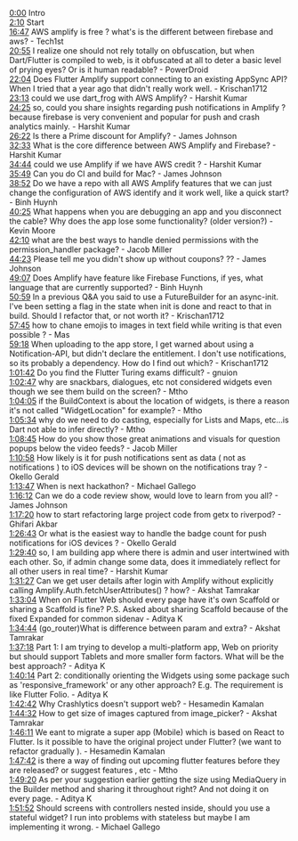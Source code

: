 [0:00](https://www.youtube.com/watch?v=9ClKX6rSJ2w&t=0m00s) Intro  
[2:10](https://www.youtube.com/watch?v=9ClKX6rSJ2w&t=2m10s) Start  
[16:47](https://www.youtube.com/watch?v=9ClKX6rSJ2w&t=16m47s) AWS amplify is free ? what's is the different between firebase and aws? - Tech1st  
[20:55](https://www.youtube.com/watch?v=9ClKX6rSJ2w&t=20m55s) I realize one should not rely totally on obfuscation, but when Dart/Flutter is compiled to web, is it obfuscated at all to deter a basic level of prying eyes? Or is it human readable? - PowerDroid  
[22:04](https://www.youtube.com/watch?v=9ClKX6rSJ2w&t=22m04s) Does Flutter Amplify support connecting to an existing AppSync API? When I tried that a year ago that didn't really work well. - Krischan1712  
[23:13](https://www.youtube.com/watch?v=9ClKX6rSJ2w&t=23m13s) could we use dart_frog with AWS Amplify? - Harshit Kumar  
[24:25](https://www.youtube.com/watch?v=9ClKX6rSJ2w&t=24m25s) so, could you share insights regarding push notifications in Amplify ? because firebase is very convenient and popular for push and crash analytics mainly. - Harshit Kumar  
[26:22](https://www.youtube.com/watch?v=9ClKX6rSJ2w&t=26m22s) Is there a Prime discount for Amplify? - James Johnson  
[32:33](https://www.youtube.com/watch?v=9ClKX6rSJ2w&t=32m33s) What is the core difference between AWS Amplify and Firebase? - Harshit Kumar  
[34:44](https://www.youtube.com/watch?v=9ClKX6rSJ2w&t=34m44s) could we use Amplify if we have AWS credit ? - Harshit Kumar  
[35:49](https://www.youtube.com/watch?v=9ClKX6rSJ2w&t=35m49s) Can you do CI and build for Mac? - James Johnson  
[38:52](https://www.youtube.com/watch?v=9ClKX6rSJ2w&t=38m52s) Do we have a repo with all AWS Amplify features that we can just change the configuration of AWS identify and it work well, like a quick start? - Binh Huynh  
[40:25](https://www.youtube.com/watch?v=9ClKX6rSJ2w&t=40m25s) What happens when you are debugging an app and you disconnect the cable? Why does the app lose some functionality? (older version?) - Kevin Moore  
[42:10](https://www.youtube.com/watch?v=9ClKX6rSJ2w&t=42m10s) what are the best ways to handle denied permissions with the permission_handler package? - Jacob Miller  
[44:23](https://www.youtube.com/watch?v=9ClKX6rSJ2w&t=44m23s) Please tell me you didn't show up without coupons? ?? - James Johnson  
[49:07](https://www.youtube.com/watch?v=9ClKX6rSJ2w&t=49m07s) Does Amplify have feature like Firebase Functions, if yes, what language that are currently supported? - Binh Huynh  
[50:59](https://www.youtube.com/watch?v=9ClKX6rSJ2w&t=50m59s) In a previous Q&A you said to use a FutureBuilder for an async-init. I've been setting a flag in the state when init is done and react to that in build. Should I refactor that, or not worth it? - Krischan1712  
[57:45](https://www.youtube.com/watch?v=9ClKX6rSJ2w&t=57m45s) how to chane emojis to images in text field while writing is that even possible ? - Mas  
[59:18](https://www.youtube.com/watch?v=9ClKX6rSJ2w&t=59m18s) When uploading to the app store, I get warned about using a Notification-API, but didn't declare the entitlement. I don't use notifications, so its probably a dependency. How do I find out which? - Krischan1712  
[1:01:42](https://www.youtube.com/watch?v=9ClKX6rSJ2w&t=1h01m42s) Do you find the Flutter Turing exams difficult? - gnuion  
[1:02:47](https://www.youtube.com/watch?v=9ClKX6rSJ2w&t=1h02m47s) why are snackbars, dialogues, etc not considered widgets even though we see them build on the screen? - Mtho  
[1:04:05](https://www.youtube.com/watch?v=9ClKX6rSJ2w&t=1h04m05s) if the BuildContext is about the location of widgets, is there a reason it's not called "WidgetLocation" for example? - Mtho  
[1:05:34](https://www.youtube.com/watch?v=9ClKX6rSJ2w&t=1h05m34s) why do we need to do casting, especially for Lists and Maps, etc...is Dart not able to infer directly? - Mtho  
[1:08:45](https://www.youtube.com/watch?v=9ClKX6rSJ2w&t=1h08m45s) How do you show those great animations and visuals for question popups below the video feeds? - Jacob Miller  
[1:10:58](https://www.youtube.com/watch?v=9ClKX6rSJ2w&t=1h10m58s) How likely is it for push notifications sent as data ( not as notifications ) to iOS devices will be shown on the notifications tray ? - Okello Gerald  
[1:13:47](https://www.youtube.com/watch?v=9ClKX6rSJ2w&t=1h13m47s) When is next hackathon? - Michael Gallego  
[1:16:12](https://www.youtube.com/watch?v=9ClKX6rSJ2w&t=1h16m12s) Can we do a code review show, would love to learn from you all? - James Johnson  
[1:17:20](https://www.youtube.com/watch?v=9ClKX6rSJ2w&t=1h17m20s) how to start refactoring large project code from getx to riverpod? - Ghifari Akbar  
[1:26:43](https://www.youtube.com/watch?v=9ClKX6rSJ2w&t=1h26m43s) Or what is the easiest way to handle the badge count for push notifications for iOS devices ? - Okello Gerald  
[1:29:40](https://www.youtube.com/watch?v=9ClKX6rSJ2w&t=1h29m40s) so, I am building app where there is admin and user intertwined with each other. So, if admin change some data, does it immediately reflect for all other users in real time? - Harshit Kumar  
[1:31:27](https://www.youtube.com/watch?v=9ClKX6rSJ2w&t=1h31m27s) Can we get user details after login with Amplify without explicitly calling Amplify.Auth.fetchUserAttributes() ? how? - Akshat Tamrakar  
[1:33:04](https://www.youtube.com/watch?v=9ClKX6rSJ2w&t=1h33m04s) When on Flutter Web should every page have it's own Scaffold or sharing a Scaffold is fine? P.S. Asked about sharing Scaffold because of the fixed Expanded for common sidenav - Aditya K  
[1:34:44](https://www.youtube.com/watch?v=9ClKX6rSJ2w&t=1h34m44s) (go_router)What is difference between param and extra? - Akshat Tamrakar  
[1:37:18](https://www.youtube.com/watch?v=9ClKX6rSJ2w&t=1h37m18s) Part 1: I am trying to develop a multi-platform app, Web on priority but should support Tablets and more smaller form factors. What will be the best approach? - Aditya K  
[1:40:14](https://www.youtube.com/watch?v=9ClKX6rSJ2w&t=1h40m14s) Part 2: conditionally orienting the Widgets using some package such as 'responsive_framework' or any other approach? E.g. The requirement is like Flutter Folio. - Aditya K  
[1:42:42](https://www.youtube.com/watch?v=9ClKX6rSJ2w&t=1h42m42s) Why Crashlytics doesn't support web? - Hesamedin Kamalan  
[1:44:32](https://www.youtube.com/watch?v=9ClKX6rSJ2w&t=1h44m32s) How to get size of images captured from image_picker? - Akshat Tamrakar  
[1:46:11](https://www.youtube.com/watch?v=9ClKX6rSJ2w&t=1h46m11s) We eant to migrate a super app (Mobile) which is based on React to Flutter. Is it possible to have the original project under Flutter? (we want to refactor gradually ). - Hesamedin Kamalan  
[1:47:42](https://www.youtube.com/watch?v=9ClKX6rSJ2w&t=1h47m42s) is there a way of finding out upcoming flutter features before they are released? or suggest features , etc - Mtho  
[1:49:20](https://www.youtube.com/watch?v=9ClKX6rSJ2w&t=1h49m20s) As per your suggestion earlier getting the size using MediaQuery in the Builder method and sharing it throughout right? And not doing it on every page. - Aditya K  
[1:51:52](https://www.youtube.com/watch?v=9ClKX6rSJ2w&t=1h51m52s) Should screens with controllers nested inside, should you use a stateful widget? I run into problems with stateless but maybe I am implementing it wrong. - Michael Gallego  
